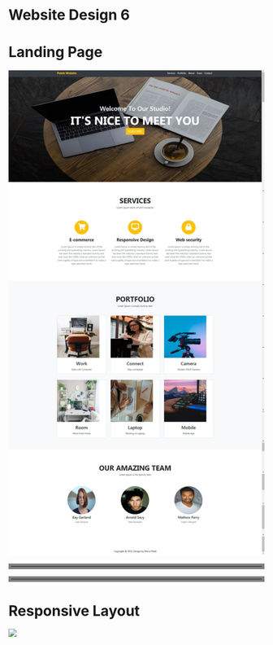 # Website Design 6

# Landing Page
![](screenshots/fullpage.jpg)

<hr style="border:5px solid gray">
<hr style="border:5px solid gray">

# Responsive Layout
![](screenshots/responsive-navbar.gif)
